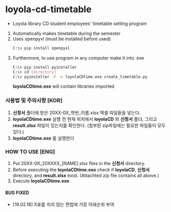 # loyola-cd-timetable
* Loyola library CD student employees' timetable setting program

1. Automatically makes timetable during the semester
2. Uses openpyxl (must be installed before used)
    ~~~bash
    C:\> pip install openpyxl
    ~~~
3. Furthermore, to use program in any computer make it into .exe
    ~~~bash
    C:\> pip install pyinstaller
    C:\> cd [directory]
    C:\> pyinstaller -F -n loyolaCDtime.exe create_timetable.py
    ~~~
    __loyolaCDtime.exe__ will contain libraries imported

### 사용법 및 주의사항 [KOR]
1. __신청서__ 폴더에 받은 20XX-0X_학번_이름.xlsx 엑셀 파일들을 넣는다.
2. __loyolaCDtime.exe__ 실행 전 현재 위치에서 __loyolaCD__ 와 __신청서__ 폴더, 그리고 __result.xlsx__ 파일이 있는지를 확인한다. (첨부된 zip파일에는 필요한 파일들이 모두 있다.)
3. __loyolaCDtime.exe__ 를 실행한다
    

### HOW TO USE [ENG]
1. Put 20XX-0X_20XXXX_[NAME].xlsx files in the __신청서__ directory.
2. Before executing the __loyolaCDtime.exe__ check if __loyolaCD__, __신청서__ directory, and __result.xlsx__ exist. (Attachted zip file contains all above.)
3. Execute __loyolaCDtime.exe__

#### BUG FIXED
- [19.02.18] X표를 치지 않는 편법에 가장 아래순위 부여
